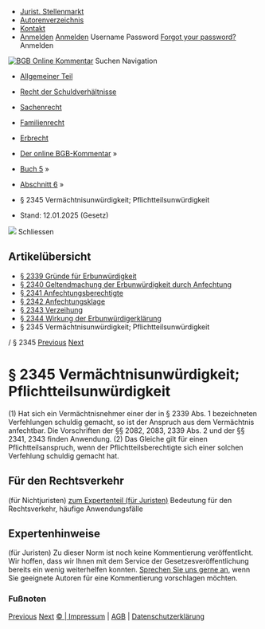   * [Jurist. Stellenmarkt](https://bgb.kommentar.de/Buch-5/Abschnitt-6/</job-board> "Jurist. Stellenmarkt")
  * [Autorenverzeichnis](https://bgb.kommentar.de/Buch-5/Abschnitt-6/</Autorenverzeichnis> "Autorenverzeichnis")
  * [Kontakt](https://bgb.kommentar.de/Buch-5/Abschnitt-6/</Kontakt>)
  * [Anmelden](https://bgb.kommentar.de/Buch-5/Abschnitt-6/<#login> "show login form") [Anmelden](https://bgb.kommentar.de/Buch-5/Abschnitt-6/<#> "hide login form") Username Password
[Forgot your password?](https://bgb.kommentar.de/Buch-5/Abschnitt-6/</user/forgotpassword>) Anmelden 


[![BGB Online Kommentar](https://bgb.kommentar.de/extension/bgb/design/bgb/images/logo.png)](https://bgb.kommentar.de/Buch-5/Abschnitt-6/</> "BGB Online Kommentar")
Suchen
Navigation
  * [Allgemeiner Teil](https://bgb.kommentar.de/Buch-5/Abschnitt-6/</Buch-1>)
  * [Recht der Schuldverhältnisse](https://bgb.kommentar.de/Buch-5/Abschnitt-6/</Buch-2>)
  * [Sachenrecht](https://bgb.kommentar.de/Buch-5/Abschnitt-6/</Buch-3>)
  * [Familienrecht](https://bgb.kommentar.de/Buch-5/Abschnitt-6/</Buch-4>)
  * [Erbrecht](https://bgb.kommentar.de/Buch-5/Abschnitt-6/</Buch-5>)


  * [Der online BGB-Kommentar](https://bgb.kommentar.de/Buch-5/Abschnitt-6/</>) »
  * [Buch 5](https://bgb.kommentar.de/Buch-5/Abschnitt-6/</Buch-5>) »
  * [Abschnitt 6](https://bgb.kommentar.de/Buch-5/Abschnitt-6/</Buch-5/Abschnitt-6>) »
  * § 2345 Vermächtnisunwürdigkeit; Pflichtteilsunwürdigkeit 
  * Stand: 12.01.2025 (Gesetz) 


![](https://vg01.met.vgwort.de/na/1c9909529ead4f509072c06d9081a7d5)
Schliessen 
## Artikelübersicht
  * [ § 2339 Gründe für Erbunwürdigkeit ](https://bgb.kommentar.de/Buch-5/Abschnitt-6/</Buch-5/Abschnitt-6/Gruende-fuer-Erbunwuerdigkeit>)
  * [ § 2340 Geltendmachung der Erbunwürdigkeit durch Anfechtung ](https://bgb.kommentar.de/Buch-5/Abschnitt-6/</Buch-5/Abschnitt-6/Geltendmachung-der-Erbunwuerdigkeit-durch-Anfechtung>)
  * [ § 2341 Anfechtungsberechtigte ](https://bgb.kommentar.de/Buch-5/Abschnitt-6/</Buch-5/Abschnitt-6/Anfechtungsberechtigte>)
  * [ § 2342 Anfechtungsklage ](https://bgb.kommentar.de/Buch-5/Abschnitt-6/</Buch-5/Abschnitt-6/Anfechtungsklage>)
  * [ § 2343 Verzeihung ](https://bgb.kommentar.de/Buch-5/Abschnitt-6/</Buch-5/Abschnitt-6/Verzeihung>)
  * [ § 2344 Wirkung der Erbunwürdigerklärung ](https://bgb.kommentar.de/Buch-5/Abschnitt-6/</Buch-5/Abschnitt-6/Wirkung-der-Erbunwuerdigerklaerung>)
  * § 2345 Vermächtnisunwürdigkeit; Pflichtteilsunwürdigkeit 


/ § 2345 
[Previous](https://bgb.kommentar.de/Buch-5/Abschnitt-6/</Buch-5/Abschnitt-6/Wirkung-der-Erbunwuerdigerklaerung> "§ 2344 Wirkung der Erbunwürdigerklärung") [Next](https://bgb.kommentar.de/Buch-5/Abschnitt-6/</Buch-5/Abschnitt-7/Wirkung-des-Erbverzichts-Beschraenkungsmoeglichkeit> "§ 2346 Wirkung des Erbverzichts, Beschränkungsmöglichkeit")
# § 2345 Vermächtnisunwürdigkeit; Pflichtteilsunwürdigkeit
(1) Hat sich ein Vermächtnisnehmer einer der in § 2339 Abs. 1 bezeichneten Verfehlungen schuldig gemacht, so ist der Anspruch aus dem Vermächtnis anfechtbar. Die Vorschriften der §§ 2082, 2083, 2339 Abs. 2 und der §§ 2341, 2343 finden Anwendung.
(2) Das Gleiche gilt für einen Pflichtteilsanspruch, wenn der Pflichtteilsberechtigte sich einer solchen Verfehlung schuldig gemacht hat.
## Für den Rechtsverkehr 
(für Nichtjuristen)
[zum Expertenteil (für Juristen)](https://bgb.kommentar.de/Buch-5/Abschnitt-6/<#expertenhinweise>)
Bedeutung für den Rechtsverkehr, häufige Anwendungsfälle
## Expertenhinweise
(für Juristen)
Zu dieser Norm ist noch keine Kommentierung veröffentlicht. Wir hoffen, dass wir Ihnen mit dem Service der Gesetzesveröffentlichung bereits ein wenig weiterhelfen konnten. [Sprechen Sie uns gerne an](https://bgb.kommentar.de/Buch-5/Abschnitt-6/</Kontakt>), wenn Sie geeignete Autoren für eine Kommentierung vorschlagen möchten. 
### Fußnoten
[Previous](https://bgb.kommentar.de/Buch-5/Abschnitt-6/</Buch-5/Abschnitt-6/Wirkung-der-Erbunwuerdigerklaerung> "§ 2344 Wirkung der Erbunwürdigerklärung") [Next](https://bgb.kommentar.de/Buch-5/Abschnitt-6/</Buch-5/Abschnitt-7/Wirkung-des-Erbverzichts-Beschraenkungsmoeglichkeit> "§ 2346 Wirkung des Erbverzichts, Beschränkungsmöglichkeit")
[© | Impressum](https://bgb.kommentar.de/Buch-5/Abschnitt-6/</Kontakt>) | [AGB](https://bgb.kommentar.de/Buch-5/Abschnitt-6/</AGB>) | [Datenschutzerklärung](https://bgb.kommentar.de/Buch-5/Abschnitt-6/</Datenschutzerklaerung-fuer-Leser>)
